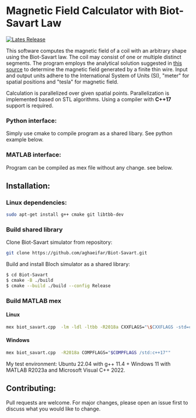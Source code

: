 # Magnetic Field Calculator with Biot-Savart Law

[![Lates Release](https://img.shields.io/github/v/release/aghaeifar/bloch_simulator)](https://github.com/aghaeifar/Biot-Savart/releases)


This software computes the magnetic field of a coil with an arbitrary shape using the Biot-Savart law. The coil may consist of one or multiple distinct segments. The program employs the analytical solution suggested in [this source](https://physics.stackexchange.com/questions/662024/) to determine the magnetic field generated by a finite thin wire. Input and output units adhere to the International System of Units (SI), "meter" for spatial positions and "tesla" for magnetic field.

Calculation is parallelized over given spatial points. Parallelization is implemented based on STL algorithms. Using a compiler with **C++17** support is required.

### Python interface:
Simply use cmake to compile program as a shared libary. See python example below.

### MATLAB interface: 
Program can be compiled as mex file without any change. see below.


## Installation:

### Linux dependencies:

```sh
sudo apt-get install g++ cmake git libtbb-dev
```
### Build shared library
Clone Biot-Savart simulator from repository:

```sh
git clone https://github.com/aghaeifar/Biot-Savart.git
```

Build and install Bloch simulator as a shared library:

```sh
$ cd Biot-Savart
$ cmake -B ./build
$ cmake --build ./build --config Release
```

### Build MATLAB mex  
#### Linux
```sh
mex biot_savart.cpp  -lm -ldl -ltbb -R2018a CXXFLAGS="\$CXXFLAGS -std=c++17"
```
#### Windows
```sh
mex biot_savart.cpp  -R2018a COMPFLAGS="$COMPFLAGS /std:c++17""
```

My test environment: Ubuntu 22.04 with g++ 11.4 + Windows 11 with MATLAB R2023a and Microsoft Visual C++ 2022.


## Contributing:

Pull requests are welcome. For major changes, please open an issue first to discuss what you would like to change.
